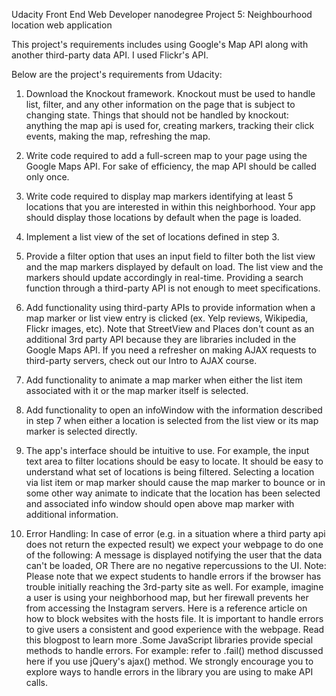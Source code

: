 Udacity Front End Web Developer nanodegree Project 5: Neighbourhood location web application

This project's requirements includes using Google's Map API along with another third-party data API. I used Flickr's API.

Below are the project's requirements from Udacity:

1. Download the Knockout framework. Knockout must be used to handle list, filter, and any other information on the page that is subject to changing state. Things that should not be handled by knockout: anything the map api is used for, creating markers, tracking their click events, making the map, refreshing the map.

2. Write code required to add a full-screen map to your page using the Google Maps API. For sake of efficiency, the map API should be called only once.

3. Write code required to display map markers identifying at least 5 locations that you are interested in within this neighborhood. Your app should display those locations by default when the page is loaded.

4. Implement a list view of the set of locations defined in step 3.

5. Provide a filter option that uses an input field to filter both the list view and the map markers displayed by default on load. The list view and the markers should update accordingly in real-time. Providing a search function through a third-party API is not enough to meet specifications.

6. Add functionality using third-party APIs to provide information when a map marker or list view entry is clicked (ex. Yelp reviews, Wikipedia, Flickr images, etc). Note that StreetView and Places don't count as an additional 3rd party API because they are libraries included in the Google Maps API. If you need a refresher on making AJAX requests to third-party servers, check out our Intro to AJAX course.

7. Add functionality to animate a map marker when either the list item associated with it or the map marker itself is selected.

8. Add functionality to open an infoWindow with the information described in step 7 when either a location is selected from the list view or its map marker is selected directly.

9. The app's interface should be intuitive to use. For example, the input text area to filter locations should be easy to locate. It should be easy to understand what set of locations is being filtered. Selecting a location via list item or map marker should cause the map marker to bounce or in some other way animate to indicate that the location has been selected and associated info window should open above map marker with additional information.

10. Error Handling: In case of error (e.g. in a situation where a third party api does not return the expected result) we expect your webpage to do one of the following: A message is displayed notifying the user that the data can't be loaded, OR There are no negative repercussions to the UI. Note: Please note that we expect students to handle errors if the browser has trouble initially reaching the 3rd-party site as well. For example, imagine a user is using your neighborhood map, but her firewall prevents her from accessing the Instagram servers. Here is a reference article on how to block websites with the hosts file. It is important to handle errors to give users a consistent and good experience with the webpage. Read this blogpost to learn more .Some JavaScript libraries provide special methods to handle errors. For example: refer to .fail() method discussed here if you use jQuery's ajax() method. We strongly encourage you to explore ways to handle errors in the library you are using to make API calls.